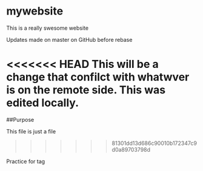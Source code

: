 # mywebsite

This is a really swesome website

Updates made on master on GitHub before rebase

<<<<<<< HEAD
This will be a change that confilct with whatwver is on the remote side.
This was edited locally.
=======
##Purpose

This file is just a file
>>>>>>> 81301dd13d686c90010b172347c9d0a89703798d

Practice for tag
